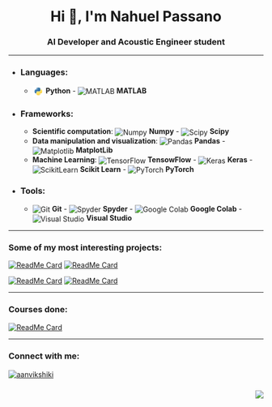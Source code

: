 <h1 align="center">Hi 👋, I'm Nahuel Passano</h1>
<h3 align="center">AI Developer and Acoustic Engineer student
</h3>

---

- <h3 align="left"> Languages:</h3> 

  - <img align="center" alt="Python" width="22px" src="https://raw.githubusercontent.com/github/explore/80688e429a7d4ef2fca1e82350fe8e3517d3494d/topics/python/python.png" />  **Python** - <img align="center" alt="MATLAB" width="22px" src="https://upload.wikimedia.org/wikipedia/commons/2/21/Matlab_Logo.png" />  **MATLAB** 
- <h3 align="left"> Frameworks:</h3> 

  - **Scientific computation**: <img align="center" alt="Numpy" width="22px" src="https://cdn.worldvectorlogo.com/logos/numpy.svg" />  **Numpy** - <img align="center" alt="Scipy" width="22px" src="https://upload.wikimedia.org/wikipedia/commons/b/b2/SCIPY_2.svg" />  **Scipy**  
  - **Data manipulation and visualization**: <img align="center" alt="Pandas" width="22px" src="https://upload.wikimedia.org/wikipedia/commons/2/22/Pandas_mark.svg" />  **Pandas**   -   <img align="center" alt="Matplotlib" width="22px" src="https://upload.wikimedia.org/wikipedia/commons/8/84/Matplotlib_icon.svg" />  **MatplotLib** 
  - **Machine Learning**: <img align="center" alt="TensorFlow" width="22px" src="https://upload.wikimedia.org/wikipedia/commons/2/2d/Tensorflow_logo.svg" />  **TensowFlow** - <img align="center" alt="Keras" width="22px" src="https://upload.wikimedia.org/wikipedia/commons/a/ae/Keras_logo.svg" />  **Keras** - <img align="center" alt="ScikitLearn" width="22px" src="https://upload.wikimedia.org/wikipedia/commons/0/05/Scikit_learn_logo_small.svg" />  **Scikit Learn** - <img align="center" alt="PyTorch" width="22px" src="https://upload.wikimedia.org/wikipedia/commons/1/10/PyTorch_logo_icon.svg" />  **PyTorch** 
- <h3 align="left"> Tools:</h3> 

  -  <img align="center" alt="Git" width="22px" src="https://academy.aviada.mx/wp-content/uploads/sites/6/2020/10/git-icon.png" /> **Git** - <img align="center" alt="Spyder" width="22px" src="https://spyder-ide.github.io/lektor-icon/static/images/spyder-logo.svg"/>  **Spyder** - <img align="center" alt="Google Colab" width="22px" src="https://avatars.githubusercontent.com/u/38081706?v=4" /> **Google Colab**  - <img align="center" alt="Visual Studio" width="22px" src="https://upload.wikimedia.org/wikipedia/commons/9/9a/Visual_Studio_Code_1.35_icon.svg"/>  **Visual Studio** 

---


<h3 align="left"> Some of my most interesting projects:</h3>

[![ReadMe Card](https://github-readme-stats.vercel.app/api/pin/?username=nahue-passano&repo=keyword_spotting_api)](https://github.com/nahue-passano/keyword_spotting_api)  [![ReadMe Card](https://github-readme-stats.vercel.app/api/pin/?username=nahue-passano&repo=voice_assistant)](https://github.com/nahue-passano/voice_assistant) 

[![ReadMe Card](https://github-readme-stats.vercel.app/api/pin/?username=nahue-passano&repo=loudspeaker_simulation_ipynb)](https://github.com/nahue-passano/loudspeaker_simulation_ipynb)   [![ReadMe Card](https://github-readme-stats.vercel.app/api/pin/?username=nahue-passano&repo=musical_signal_identifier)](https://github.com/nahue-passano/musical_signal_identifier) 

---

<h3 align="left"> Courses done:</h3>

[![ReadMe Card](https://github-readme-stats.vercel.app/api/pin/?username=nahue-passano&repo=data_analysis_freeCodeCamp)](https://github.com/nahue-passano/data_analysis_freeCodeCamp) 

---

<h3 align="left">Connect with me:</h3>
<p align="left">
<a href="https://linkedin.com/in/nahuelpassano" target="blank"><img align="center" src="https://raw.githubusercontent.com/rahuldkjain/github-profile-readme-generator/master/src/images/icons/Social/linked-in-alt.svg" alt="aanvikshiki" height="30" width="40" /></a>

<h3 align="right"> 
  
  ![](https://komarev.com/ghpvc/?username=nahue-passano)  </h3>


